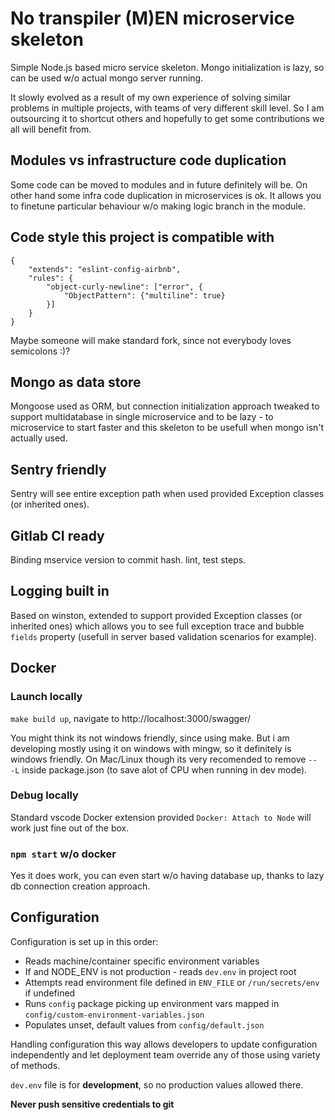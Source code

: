 # No transpiler (M)EN microservice skeleton

Simple Node.js based micro service skeleton. Mongo initialization is lazy, so can be used w/o actual mongo server running.

It slowly evolved as a result of my own experience of solving similar problems in multiple projects, with teams of very different skill level. So I am outsourcing it to shortcut others and hopefully to get some contributions we all will benefit from.

## Modules vs infrastructure code duplication

Some code can be moved to modules and in future definitely will be. On other hand some infra code duplication in microservices is ok. It allows you to finetune particular behaviour w/o making logic branch in the module.

## Code style this project is compatible with

```
{
    "extends": "eslint-config-airbnb",
    "rules": {
        "object-curly-newline": ["error", {
            "ObjectPattern": {"multiline": true}
        }]
    }
}
```
Maybe someone will make standard fork, since not everybody loves semicolons :)?

## Mongo as data store

Mongoose used as ORM, but connection initialization approach tweaked to support multidatabase in single microservice and to be lazy - to microservice to start faster and this skeleton to be usefull when mongo isn't actually used.

## Sentry friendly

Sentry will see entire exception path when used provided Exception classes (or inherited ones).

## Gitlab CI ready

Binding mservice version to commit hash. lint, test steps.

## Logging built in

Based on winston, extended to support provided Exception classes (or inherited ones) which allows you to see full exception trace and bubble `fields` property (usefull in server based validation scenarios for example).

## Docker

### Launch locally

`make build up`, navigate to http://localhost:3000/swagger/

You might think its not windows friendly, since using make. But i am developing mostly using it on windows with mingw, so it definitely is windows friendly. On Mac/Linux though its very recomended to remove  `-- -L` inside package.json (to save alot of CPU when running in dev mode).

### Debug locally

Standard vscode Docker extension provided `Docker: Attach to Node` will work just fine out of the box.

### `npm start` w/o docker

Yes it does work, you can even start w/o having database up, thanks to lazy db connection creation approach.

## Configuration

Configuration is set up in this order:
- Reads machine/container specific environment variables
- If and NODE_ENV is not production - reads `dev.env` in project root
- Attempts read environment file defined in `ENV_FILE` or `/run/secrets/env` if undefined
- Runs `config` package picking up environment vars mapped in `config/custom-environment-variables.json`
- Populates unset, default values from `config/default.json`

Handling configuration this way allows developers to update configuration independently and let deployment team override any of those using variety of methods.

`dev.env` file is for **development**, so no production values allowed there.

**Never push sensitive credentials to git**
